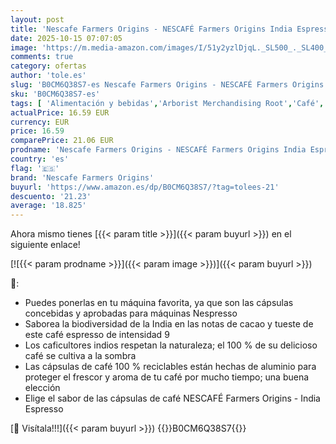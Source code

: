 ```yaml
---
layout: post
title: 'Nescafe Farmers Origins - NESCAFÉ Farmers Origins India Espresso Cápsulas de Café 6 x 10 Unidades - Aprobado para Máquinas Nespresso'
date: 2025-10-15 07:07:05
image: 'https://m.media-amazon.com/images/I/51y2yzlDjqL._SL500_._SL400_.jpg'
comments: true
category: ofertas
author: 'tole.es'
slug: 'B0CM6Q38S7-es Nescafe Farmers Origins - NESCAFÉ Farmers Origins India...'
sku: 'B0CM6Q38S7-es'
tags: [ 'Alimentación y bebidas','Arborist Merchandising Root','Café','Café para Nespresso','Café para máquinas Nespresso','Café, té y bebidas','Cápsulas de café','Novedades en Alimentación y bebidas','Self Service','Special Features Stores','dd53b5bc-bcd1-4c9b-ab43-793ed912ccdd_0','dd53b5bc-bcd1-4c9b-ab43-793ed912ccdd_2401','dd53b5bc-bcd1-4c9b-ab43-793ed912ccdd_6001','dd53b5bc-bcd1-4c9b-ab43-793ed912ccdd_8801','dd53b5bc-bcd1-4c9b-ab43-793ed912ccdd_901','nescafe farmers origins','nespresso','🇪🇸', ]
actualPrice: 16.59 EUR
currency: EUR
price: 16.59
comparePrice: 21.06 EUR
prodname: 'Nescafe Farmers Origins - NESCAFÉ Farmers Origins India Espresso Cápsulas de Café 6 x 10 Unidades - Aprobado para Máquinas Nespresso'
country: 'es'
flag: '🇪🇸'
brand: 'Nescafe Farmers Origins'
buyurl: 'https://www.amazon.es/dp/B0CM6Q38S7/?tag=tolees-21'
descuento: '21.23'
average: '18.825'
---
```


Ahora mismo tienes [{{< param title >}}]({{< param buyurl >}}) en el siguiente enlace!

[![{{< param prodname >}}]({{< param image >}})]({{< param buyurl >}})

🔎:

- Puedes ponerlas en tu máquina favorita, ya que son las cápsulas concebidas y aprobadas para máquinas Nespresso
- Saborea la biodiversidad de la India en las notas de cacao y tueste de este café espresso de intensidad 9
- Los caficultores indios respetan la naturaleza; el 100 % de su delicioso café se cultiva a la sombra
- Las cápsulas de café 100 % reciclables están hechas de aluminio para proteger el frescor y aroma de tu café por mucho tiempo; una buena elección
- Elige el sabor de las cápsulas de café NESCAFÉ Farmers Origins - India Espresso

[🛒 Visítala!!!]({{< param buyurl >}})
{{<world>}}B0CM6Q38S7{{</world>}}
